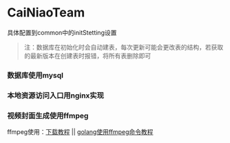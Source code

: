 # CaiNiaoTeam
 具体配置到common中的initStetting设置   
> 注：数据库在初始化时会自动建表，每次更新可能会更改表的结构，若获取的最新版本在创建表时报错，将所有表删除即可
### 数据库使用mysql
### 本地资源访问入口用nginx实现
### 视频封面生成使用ffmpeg
ffmpeg使用：[下载教程](https://www.jianshu.com/p/f1d130ce2864)  ||
[golang使用ffmpeg命令教程](https://www.jianshu.com/p/f1d130ce2864)